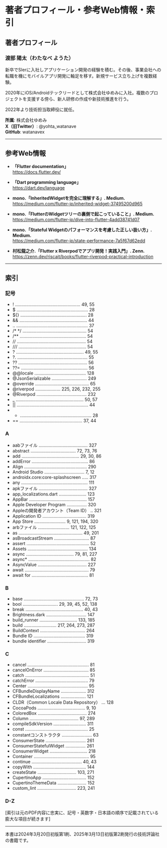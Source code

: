 # 著者プロフィール・参考Web情報・索引

## 著者プロフィール

### 渡部 陽太（わたなべ ようた）

新卒でSIerに入社しアプリケーション開発の経験を積む。その後、事業会社への転職を機にモバイルアプリ開発に軸足を移す。新規サービス立ち上げを複数経験。

2020年にiOS/Androidテックリードとして株式会社ゆめみに入社。複数のプロジェクトを支援する傍ら、新人研修の作成や新技術推進を行う。

2022年より技術担当取締役に就任。

**所属**: 株式会社ゆめみ  
**X（旧Twitter）**: @yohta_watanave  
**GitHub**: watanavex

---

## 参考Web情報

- **「Flutter documentation」**  
  https://docs.flutter.dev/

- **「Dart programming language」**  
  https://dart.dev/language

- **mono.「InheritedWidgetを完全に理解する」. Medium.**  
  https://medium.com/flutter-jp/inherited-widget-37495200d965

- **mono.「FlutterのWidgetツリーの裏側で起こっていること」. Medium.**  
  https://medium.com/flutter-jp/dive-into-flutter-4add38741d07

- **mono.「Stateful Widgetのパフォーマンスを考慮した正しい扱い方」. Medium.**  
  https://medium.com/flutter-jp/state-performance-7a5f67d62edd

- **村松龍之介.「Flutter x Riverpodでアプリ開発！実践入門」. Zenn.**  
  https://zenn.dev/riscait/books/flutter-riverpod-practical-introduction

---

## 索引

### 記号
- ! .................................................... 49, 55
- $ ......................................................... 28
- ${} ..................................................... 28
- && ...................................................... 44
- .. ......................................................... 37
- /* */ ................................................... 54
- /** ..................................................... 54
- // ....................................................... 54
- /// ...................................................... 54
- ? ...................................................... 49, 55
- ?. ........................................................ 55
- ?? ....................................................... 56
- ??= ..................................................... 56
- @@locale ......................................... 128
- @JsonSerializable ............................ 249
- @override ........................................... 65
- @riverpod .................... 225, 226, 232, 255
- @Riverpod ........................................ 232
- _ ...................................................... 50, 57
- || ......................................................... 44
- + ......................................................... 28
- == .................................................. 37, 44

### A
- aabファイル ....................................... 327
- abstract .................................... 72, 73, 76
- add .............................................. 29, 30, 86
- addError ............................................. 86
- Align .................................................. 290
- Android Studio ................................ 7, 12
- androidx.core:core-splashscreen ..... 317
- any ..................................................... 111
- apkファイル ....................................... 327
- app_localizations.dart ...................... 123
- AppBar .............................................. 157
- Apple Developer Program ................ 320
- Appleの開発者アカウント（Team ID） .. 321
- Application ID ................................... 319
- App Store ......................... 9, 121, 194, 320
- arbファイル ......................... 121, 122, 125
- as ................................................... 49, 201
- asBroadcastStream ............................ 87
- assert .................................................. 52
- Assets ................................................ 134
- async ...................................... 79, 81, 227
- async* ................................................. 82
- AsyncValue ....................................... 227
- await ................................................... 79
- await for ............................................. 81

### B
- base ................................................ 72, 73
- bool ............................ 29, 39, 45, 52, 138
- break .............................................. 40, 43
- Brightness.dark ................................ 147
- build_runner .............................. 133, 185
- build .......................... 217, 264, 273, 287
- BuildContext .................................... 264
- Bundle ID ......................................... 319
- bundle identifier ............................... 319

### C
- cancel ................................................. 81
- cancelOnError .................................... 85
- catch ................................................... 51
- catchError .......................................... 79
- Center ................................................ 95
- CFBundleDisplayName .................... 312
- CFBundleLocalizations .................... 121
- CLDR（Common Locale Data Repository） ... 128
- CocoaPods ...................................... 9, 10
- ColoredBox ....................................... 274
- Column ....................................... 97, 289
- compileSdkVersion .......................... 311
- const .................................................. 25
- constantコンストラクタ ........................ 63
- ConsumerState ................................ 261
- ConsumerStatefulWidget ................ 261
- ConsumerWidget .............................. 218
- Container ............................................ 95
- continue ........................................ 40, 43
- copyWith .......................................... 144
- createState ............................... 103, 271
- CupertinoApp ................................... 152
- CupertinoThemeData ....................... 152
- custom_lint ............................... 223, 241

### D-Z
[索引は元のPDF内容に忠実に、記号・英数字・日本語の順序で記載されている膨大な項目が続きます]

---

本書は2024年3月20日初版第1刷、2025年3月13日初版第2刷発行の技術評論社の書籍です。
